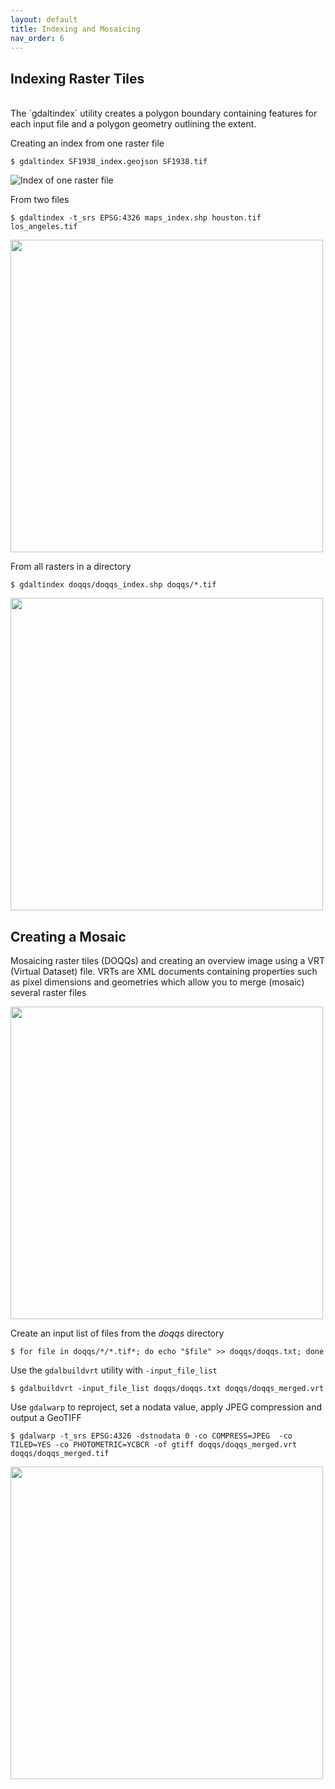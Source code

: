 ```yaml
---
layout: default
title: Indexing and Mosaicing
nav_order: 6
---
```


## Indexing Raster Tiles
<br/>
The `gdaltindex` utility creates a polygon boundary containing features for each input file and a polygon geometry outlining the extent.

Creating an index from one raster file

```
$ gdaltindex SF1938_index.geojson SF1938.tif
```

![Index of one raster file](https://raw.githubusercontent.com/kimdurante/intro-to-gdal/master/images/single_index.png)

From two files

```
$ gdaltindex -t_srs EPSG:4326 maps_index.shp houston.tif los_angeles.tif
```

<img src="https://raw.githubusercontent.com/kimdurante/intro-to-gdal/master/images/index_2.png" width="500">

From all rasters in a directory

```
$ gdaltindex doqqs/doqqs_index.shp doqqs/*.tif 
```

<img src="https://raw.githubusercontent.com/kimdurante/intro-to-gdal/master/images/index.png" width="500">

## Creating a Mosaic

Mosaicing raster tiles (DOQQs) and creating an overview image using a VRT (Virtual Dataset) file. VRTs are XML documents containing properties such as pixel dimensions and geometries which allow you to merge (mosaic) several raster files

<img src="https://raw.githubusercontent.com/kimdurante/intro-to-gdal/master/images/mosaic.png" width="500">

Create an input list of files from the _doqqs_ directory
```
$ for file in doqqs/*/*.tif*; do echo "$file" >> doqqs/doqqs.txt; done
```
Use the `gdalbuildvrt` utility with `-input_file_list` 
```
$ gdalbuildvrt -input_file_list doqqs/doqqs.txt doqqs/doqqs_merged.vrt 
```

Use `gdalwarp` to reproject, set a nodata value, apply JPEG compression and output a GeoTIFF
```
$ gdalwarp -t_srs EPSG:4326 -dstnodata 0 -co COMPRESS=JPEG  -co TILED=YES -co PHOTOMETRIC=YCBCR -of gtiff doqqs/doqqs_merged.vrt doqqs/doqqs_merged.tif
```

<img src="https://raw.githubusercontent.com/kimdurante/intro-to-gdal/master/images/mosaiced.png" width="500">
